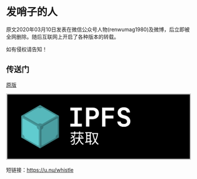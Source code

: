 # 发哨子的人

原文2020年03月10日发表在微信公众号人物(renwumag1980)及微博，后立即被全网删除。随后互联网上开启了各种版本的转载。

如有侵权请告知！

## 传送门

[原版](docs/发哨子的人.md)

[![在 IPFS 上获取](docs/img/get-on-IPFS.zh-CN.svg)](https://d26g9c7mfuzstv.cloudfront.net/ipfs/Qmdhozc3f3U7E2pgMzy6zQgVYWUPqoKCJhiyWGxanK8TgV)

短链接：<https://u.nu/whistle>